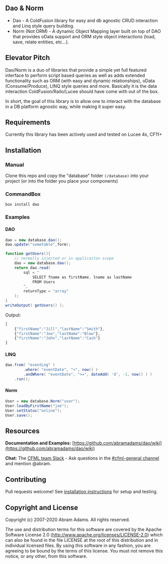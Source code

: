 ## Dao & Norm
* Dao - A ColdFusion library for easy and db agnostic CRUD interaction and Linq style query building.
* Norm (Not ORM) - A dynamic Object Mapping layer built on top of DAO that provides oData support and ORM style object interactions (load, save, relate entities, etc...).

## Elevator Pitch
Dao/Norm is a duo of libraries that provide a simple yet full featured interface to perform script based queries as well as adds extended functionality such as ORM (with easy and dynamic relationships), oData (Consume/Produce), LINQ style queries and more.  Basically it is the data interaction ColdFusion/Railo/Lucee should have come with out of the box.

In short, the goal of this library is to allow one to interact with the database in a DB platform agnostic way, while making it super easy.

## Requirements
Currently this library has been actively used and tested on Lucee 4x, CF11+

## Installation
### Manual
Clone this repo and copy the "database" folder `(/database)` into your project (or into the folder you place your components)
### CommandBox
`box install dao`

### Examples
#### DAO
```ActionScript
dao = new database.dao();
dao.update("sometable",form);
```
```ActionScript
function getUsers(){
	// normally injected or in applicaiton scope
	dao = new database.dao();
	return dao.read(
		sql = "
			SELECT fname as firstName, lname as lastName
			FROM Users
		",
		returnType = "array"
	);
}
writeOutput( getUsers() );
```
Output:
```JavaScript
[
	{"firstName":"Jill","lastName":"Smith"},
	{"firstName":"Joe","lastName":"Blow"},
	{"firstName":"John","lastName":"Cash"}
]
```
#### LINQ
```ActionScript
dao.from( "eventLog" )
		.where( "eventDate", "<", now() )
		.andWhere( "eventDate", ">=", dateAdd( 'd', -1, now() ) )
	.run();
```
#### Norm
```ActionScript
User = new database.Norm("user");
User.loadByFirstName("joe");
User.setStatus("online");
User.save();
```
## Resources

**Documentation and Examples:** [https://github.com/abramadams/dao/wiki](https://github.com/abramadams/dao/wiki)

**Chat:** The [CFML team Slack](http://cfml-slack.herokuapp.com) - Ask questions in the [#cfml-general channel](https://cfml.slack.com/messages/cfml-general/) and mention @abram.

## Contributing
Pull requests welcome! See [installation instructions](https://github.com/abramadams/dao/wiki/02-Extending%5CTesting) for setup and testing.

## Copyright and License

Copyright (c) 2007-2020 Abram Adams. All rights reserved.

The use and distribution terms for this software are covered by the Apache Software License 2.0 (http://www.apache.org/licenses/LICENSE-2.0) which can also be found in the file LICENSE at the root of this distribution and in individual licensed files.
By using this software in any fashion, you are agreeing to be bound by the terms of this license. You must not remove this notice, or any other, from this software.
